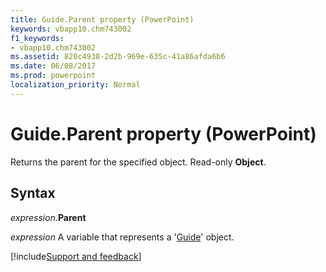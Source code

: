 ```yaml
---
title: Guide.Parent property (PowerPoint)
keywords: vbapp10.chm743002
f1_keywords:
- vbapp10.chm743002
ms.assetid: 820c4938-2d2b-969e-635c-41a86afda6b6
ms.date: 06/08/2017
ms.prod: powerpoint
localization_priority: Normal
---
```



# Guide.Parent property (PowerPoint)

Returns the parent for the specified object. Read-only  **Object**.


## Syntax

_expression_.**Parent**

_expression_ A variable that represents a '[Guide](PowerPoint.guide.md)' object.

[!include[Support and feedback](~/includes/feedback-boilerplate.md)]